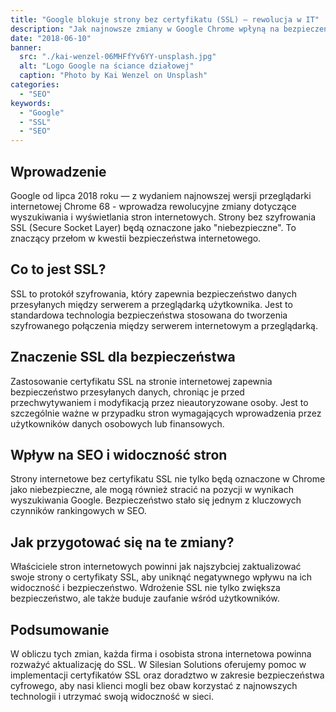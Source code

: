 ```yaml
---
title: "Google blokuje strony bez certyfikatu (SSL) – rewolucja w IT"
description: "Jak najnowsze zmiany w Google Chrome wpłyną na bezpieczeństwo i widoczność stron internetowych."
date: "2018-06-10"
banner:
  src: "./kai-wenzel-06MHFfYv6YY-unsplash.jpg"
  alt: "Logo Google na ściance działowej"
  caption: "Photo by Kai Wenzel on Unsplash"
categories:
  - "SEO"
keywords:
  - "Google"
  - "SSL"
  - "SEO"
---
```


## Wprowadzenie

Google od lipca 2018 roku — z wydaniem najnowszej wersji przeglądarki internetowej Chrome 68 - wprowadza rewolucyjne zmiany dotyczące wyszukiwania i wyświetlania stron internetowych. Strony bez szyfrowania SSL (Secure Socket Layer) będą oznaczone jako "niebezpieczne". To znaczący przełom w kwestii bezpieczeństwa internetowego.

## Co to jest SSL?

SSL to protokół szyfrowania, który zapewnia bezpieczeństwo danych przesyłanych między serwerem a przeglądarką użytkownika. Jest to standardowa technologia bezpieczeństwa stosowana do tworzenia szyfrowanego połączenia między serwerem internetowym a przeglądarką.

## Znaczenie SSL dla bezpieczeństwa

Zastosowanie certyfikatu SSL na stronie internetowej zapewnia bezpieczeństwo przesyłanych danych, chroniąc je przed przechwytywaniem i modyfikacją przez nieautoryzowane osoby. Jest to szczególnie ważne w przypadku stron wymagających wprowadzenia przez użytkowników danych osobowych lub finansowych.

## Wpływ na SEO i widoczność stron

Strony internetowe bez certyfikatu SSL nie tylko będą oznaczone w Chrome jako niebezpieczne, ale mogą również stracić na pozycji w wynikach wyszukiwania Google. Bezpieczeństwo stało się jednym z kluczowych czynników rankingowych w SEO.

## Jak przygotować się na te zmiany?

Właściciele stron internetowych powinni jak najszybciej zaktualizować swoje strony o certyfikaty SSL, aby uniknąć negatywnego wpływu na ich widoczność i bezpieczeństwo. Wdrożenie SSL nie tylko zwiększa bezpieczeństwo, ale także buduje zaufanie wśród użytkowników.

## Podsumowanie

W obliczu tych zmian, każda firma i osobista strona internetowa powinna rozważyć aktualizację do SSL. W Silesian Solutions oferujemy pomoc w implementacji certyfikatów SSL oraz doradztwo w zakresie bezpieczeństwa cyfrowego, aby nasi klienci mogli bez obaw korzystać z najnowszych technologii i utrzymać swoją widoczność w sieci.
